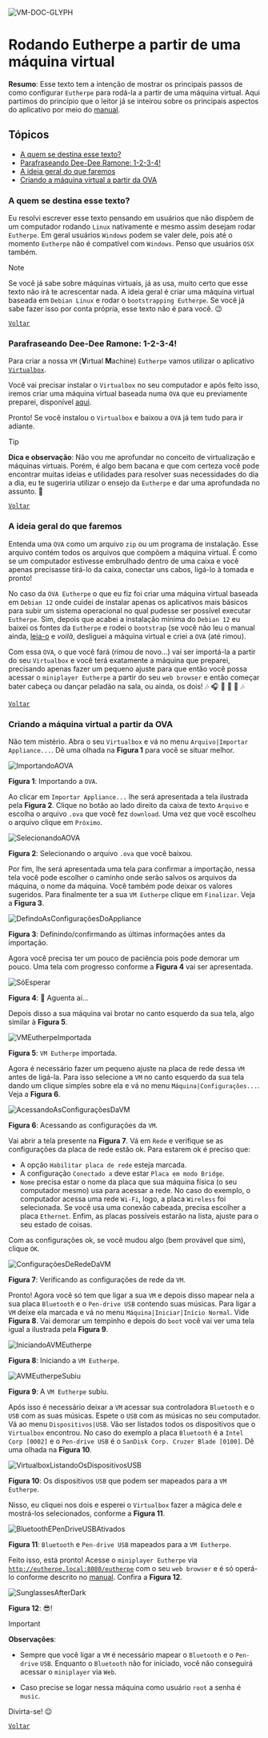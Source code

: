 ![VM-DOC-GLYPH](figures/vm-doc-glyph.png)
# Rodando Eutherpe a partir de uma máquina virtual

**Resumo**: Esse texto tem a intenção de mostrar os principais passos de como configurar `Eutherpe`
para rodá-la a partir de uma máquina virtual. Aqui partimos do princípio que o leitor já se
inteirou sobre os principais aspectos do aplicativo por meio do [manual](MANUAL-PT.md).

## Tópicos

- [A quem se destina esse texto?](#a-quem-se-destina-esse-texto)
- [Parafraseando Dee-Dee Ramone: 1-2-3-4!](#parafraseando-dee-dee-ramone-1-2-3-4)
- [A ideia geral do que faremos](#a-ideia-geral-do-que-faremos)
- [Criando a máquina virtual a partir da OVA](#criando-a-máquina-virtual-a-partir-da-ova)

### A quem se destina esse texto?

Eu resolvi escrever esse texto pensando em usuários que não dispõem de um computador rodando `Linux`
nativamente e mesmo assim desejam rodar `Eutherpe`. Em geral usuários `Windows` podem se valer
dele, pois até o momento `Eutherpe` não é compatível com `Windows`. Penso que usuários `OSX`
também.

> [!NOTE]
> Se você já sabe sobre máquinas virtuais, já as usa, muito certo que esse texto não irá te
> acrescentar nada. A ideia geral é criar uma máquina virtual baseada em `Debian Linux` e rodar o
> `bootstrapping Eutherpe`. Se você já sabe fazer isso por conta própria, esse texto não é para
> você. :wink:

[`Voltar`](#tópicos)

### Parafraseando Dee-Dee Ramone: 1-2-3-4!

Para criar a nossa `VM` (**V**irtual **M**achine) `Eutherpe` vamos utilizar o aplicativo
[`Virtualbox`](https://www.virtualbox.org/wiki/Downloads).

Você vai precisar instalar o `Virtualbox` no seu computador e após feito isso, iremos
criar uma máquina virtual baseada numa `OVA` que eu previamente preparei, disponível
[aqui](https://drive.google.com/file/d/1_Ees6sOIdeSANgAK8wTTeyhds_dnkmeC/view?usp=sharing).

Pronto! Se você instalou o `Virtualbox` e baixou a `OVA` já tem tudo para ir adiante.

> [!TIP]
> **Dica e observação**: Não vou me aprofundar no conceito de virtualização e máquinas virtuais.
> Porém, é algo bem bacana e que com certeza você pode encontrar muitas ideias e utilidades para
> resolver suas necessidades do dia a dia, eu te sugeriria utilizar o ensejo da `Eutherpe` e dar
> uma aprofundada no assunto. :dart:

[`Voltar`](#tópicos)

### A ideia geral do que faremos

Entenda uma `OVA` como um arquivo `zip` ou um programa de instalação. Esse arquivo contém todos
os arquivos que compõem a máquina virtual. É como se um computador estivesse embrulhado dentro de
uma caixa e você apenas precisasse tirá-lo da caixa, conectar uns cabos, ligá-lo à tomada e
pronto!

No caso da `OVA Eutherpe` o que eu fiz foi criar uma máquina virtual baseada em `Debian 12` onde
cuidei de instalar apenas os aplicativos mais básicos para subir um sistema operacional no
qual pudesse ser possível executar `Eutherpe`. Sim, depois que acabei a instalação mínima do
`Debian 12` eu baixei os fontes da `Eutherpe` e rodei o `bootstrap` (se você não leu o manual
ainda, [leia-o](MANUAL-PT.md) e *voilà*, desliguei a máquina virtual e criei a `OVA` (até rimou).

Com essa `OVA`, o que você fará (rimou de novo...) vai ser importá-la a partir do seu
`Virtualbox` e você terá exatamente a máquina que preparei, precisando apenas fazer um pequeno
ajuste para que então você possa acessar o `miniplayer Eutherpe` a partir do seu `web browser`
e então começar bater cabeça ou dançar peladão na sala, ou ainda, os dois! :notes: :headphones: :guitar: :microphone: :dancer: :notes:

[`Voltar`](#tópicos)

### Criando a máquina virtual a partir da OVA

Não tem mistério. Abra o seu `Virtualbox` e vá no menu `Arquivo|Importar Appliance...`. Dê
uma olhada na **Figura 1** para você se situar melhor.

![ImportandoAOVA](figures/eus-vm-001.png)

**Figura 1**: Importando a `OVA`.

Ao clicar em `Importar Appliance...` lhe será apresentada a tela ilustrada pela **Figura 2**.
Clique no botão ao lado direito da caixa de texto `Arquivo` e escolha o arquivo `.ova` que
você fez `download`. Uma vez que você escolheu o arquivo clique em `Próximo`.

![SelecionandoAOVA](figures/eus-vm-002.png)

**Figura 2**: Selecionando o arquivo `.ova` que você baixou.

Por fim, lhe será apresentada uma tela para confirmar a importação, nessa tela você pode escolher
o caminho onde serão salvos os arquivos da máquina, o nome da máquina. Você também pode deixar
os valores sugeridos. Para finalmente ter a sua `VM Eutherpe` clique em `Finalizar`. Veja a
**Figura 3**.

![DefindoAsConfiguraçõesDoAppliance](figures/eus-vm-003.png)

**Figura 3**: Definindo/confirmando as últimas informações antes da importação.

Agora você precisa ter um pouco de paciência pois pode demorar um pouco. Uma tela com progresso
conforme a **Figura 4** vai ser apresentada.

![SóEsperar](figures/eus-vm-004.png)

**Figura 4**: :snail: Aguenta aí...

Depois disso a sua máquina vai brotar no canto esquerdo da sua tela, algo similar à **Figura 5**.

![VMEutherpeImportada](figures/eus-vm-005.png)

**Figura 5**: `VM Eutherpe` importada.

Agora é necessário fazer um pequeno ajuste na placa de rede dessa `VM` antes de ligá-la. Para
isso selecione a `VM` no canto esquerdo da sua tela dando um clique simples sobre ela e vá
no menu `Máquina|Configurações...`. Veja a **Figura 6**.

![AcessandoAsConfiguraçõesDaVM](figures/eus-vm-006.png)

**Figura 6**: Acessando as configurações da `VM`.

Vai abrir a tela presente na **Figura 7**. Vá em `Rede` e verifique se as configurações da
placa de rede estão ok. Para estarem ok é preciso que:

- A opção `Habilitar placa de rede` esteja marcada.
- A configuração `Conectado a` deve estar `Placa em modo Bridge`.
- `Nome` precisa estar o nome da placa que sua máquina física (o seu computador mesmo)
  usa para acessar a rede. No caso do exemplo, o computador acessa uma rede `Wi-Fi`, logo, a placa
  `Wireless` foi selecionada. Se você usa uma conexão cabeada, precisa escolher a placa
  `Ethernet`. Enfim, as placas possíveis estarão na lista, ajuste para o seu estado de coisas.

Com as configurações ok, se você mudou algo (bem provável que sim), clique `OK`.

![ConfiguraçõesDeRedeDaVM](figures/eus-vm-007.png)

**Figura 7**: Verificando as configurações de rede da `VM`.

Pronto! Agora você só tem que ligar a sua `VM` e depois disso mapear nela a sua placa `Bluetooth` e
o `Pen-drive USB` contendo suas músicas. Para ligar a `VM` deixe ela marcada e vá no menu
`Máquina|Iniciar|Início Normal`. Vide **Figura 8**. Vai demorar um tempinho e depois do `boot`
você vai ver uma tela igual a ilustrada pela **Figura 9**.

![IniciandoAVMEutherpe](figures/eus-vm-008.png)

**Figura 8**: Iniciando a `VM Eutherpe`.

![AVMEutherpeSubiu](figures/eus-vm-009.png)

**Figura 9**: A `VM Eutherpe` subiu.

Após isso é necessário deixar a `VM` acessar sua controladora `Bluetooth` e o `USB` com as suas
músicas. Espete o `USB` com as músicas no seu computador. Vá ao menu `Dispositivos|USB`.
Vão ser listados todos os dispositivos que o `Virtualbox` encontrou. No caso do exemplo a
placa `Bluetooth` é a `Intel Corp [0002]` e o `Pen-drive USB` é o `SanDisk Corp. Cruzer Blade [0100]`.
Dê uma olhada na **Figura 10**.

![VirtualboxListandoOsDispositivosUSB](figures/eus-vm-010.png)

**Figura 10**: Os dispositivos `USB` que podem ser mapeados para a `VM Eutherpe`.

Nisso, eu cliquei nos dois e esperei o `Virtualbox` fazer a mágica dele e mostrá-los selecionados,
conforme a **Figura 11**.

![BluetoothEPenDriveUSBAtivados](figures/eus-vm-011.png)

**Figura 11**: `Bluetooth` e `Pen-drive USB` mapeados para a `VM Eutherpe`.

Feito isso, está pronto! Acesse o `miniplayer Eutherpe` via
[`http://eutherpe.local:8080/eutherpe`](http://eutherpe.local:8080/eutherpe) com o seu
`web browser` e é só operá-lo conforme descrito no [manual](MANUAL-PT.md). Confira a **Figura
12**.

![SunglassesAfterDark](figures/eus-vm-012.png)

**Figura 12**: :sunglasses:!

> [!IMPORTANT]
> **Observações**:
>
> - Sempre que você ligar a `VM` é necessário mapear o `Bluetooth` e o `Pen-drive`
> `USB`. Enquanto o `Bluetooth` não for iniciado, você não conseguirá acessar o `miniplayer`
> via `Web`.
>
> - Caso precise se logar nessa máquina como usuário `root` a senha é `music`.

Divirta-se! :wink:

[`Voltar`](#tópicos)
